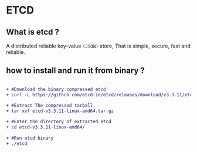 # ETCD
## What is etcd ?
A distributed reliable key-value `(JSON)` store,
  That is simple, secure, fast and reliable.

## how to install and run it from binary ?

```diff

+ #Download the binary compressed etcd
+ curl -L https://github.com/etcd-io/etcd/releases/download/v3.3.11/etcd-v3.3.11-linux-amd64.tar.gz -o etcd-v3.3.11-linux-amd64.tar.gz
  
+ #Extract The compressed tarball 
+ tar xvf etcd-v3.3.11-linux-amd64.tar.gz

+ #Enter the directory of extracted etcd
+ cd etcd-v3.3.11-linux-amd64/
  
+ #Run etcd binary
+ ./etcd

```